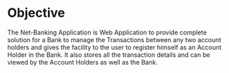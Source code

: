 # Objective

The Net-Banking Application is Web Application to provide complete solution for a Bank to manage the Transactions between any two account holders and gives the facility to the user to register himself as an Account Holder in the Bank.
It also stores all the transaction details and can be viewed by the Account Holders as well as the Bank.

